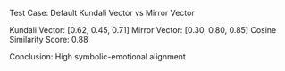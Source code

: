 Test Case: Default Kundali Vector vs Mirror Vector

Kundali Vector: [0.62, 0.45, 0.71]
Mirror Vector: [0.30, 0.80, 0.85]
Cosine Similarity Score: 0.88

Conclusion: High symbolic-emotional alignment
